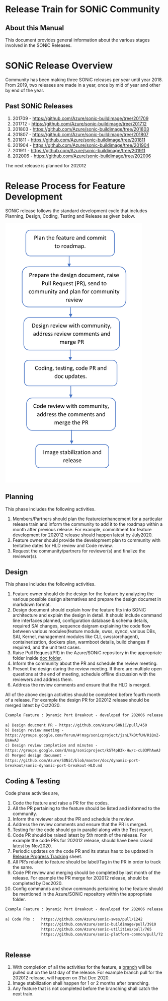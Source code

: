 # Release Train for SONiC Community                                                  
  
                  
## About this Manual
This document provides general information about the various stages involved in the SONiC Releases.

# SONiC Release Overview 

Community has been making three SONiC releases per year until year 2018. From 2019, two releases are made in a year, once by mid of year and other by end of the year.

## Past SONiC Releases 
1. 201709 - https://github.com/Azure/sonic-buildimage/tree/201709
2. 201712 - https://github.com/Azure/sonic-buildimage/tree/201712
3. 201803 - https://github.com/Azure/sonic-buildimage/tree/201803
4. 201807 - https://github.com/Azure/sonic-buildimage/tree/201807
5. 201811 - https://github.com/Azure/sonic-buildimage/tree/201811
6. 201904 - https://github.com/Azure/sonic-buildimage/tree/201904
7. 201911 - https://github.com/Azure/sonic-buildimage/tree/201911
8. 202006 - https://github.com/Azure/sonic-buildimage/tree/202006

The next release is planned for 202012

# Release Process for Feature Development

SONiC release follows the standard development cycle that includes Planning, Design, Coding, Testing and Release as given below.  

![](https://github.com/pyuvarajan/Test-local/blob/master/release_train.png)

## Planning 
This phase includes the following activities.
1. Members/Partners should plan the feature/enhancement for a particular release train and inform the community to add it to the roadmap within a month after previous release. For example, commitment for feature development for 202012 release should happen latest by July2020. 
2. Feature owner should provide the development plan to community with tentative dates for HLD review and Code review.
3. Request the community/partners for reviewer(s) and finalize the reviewer(s).

## Design
This phase includes the following activities. 
1. Feature owner should do the design for the feature by analyzing the various possible design alternatives and prepare the design documet in markdown format.
2. Design document should explain how the feature fits into SONiC architecture and explain the design in detail. It should include command line interfaces planned, configuration database & schema details, required SAI changes, sequence daigram explaining the code flow between various modules(feature module, swss, syncd, various DBs, SAI, Kernel, management modules like CLI, swss/orchagent), containerization, dockers plan, warmboot details, build changes if required, and the unit test cases.
3. Raise Pull Request(PR) in the Azure/SONiC repository in the appropriate folder inside [doc folder](https://github.com/Azure/SONiC/tree/master/doc).
4. Inform the community about the PR and schedule the review meeting. 
5. Present the design during the review meeting. If there are multiple open questions at the end of meeting, schedule offline discussion with the reviewers and address them.
6. Address the review comments and ensure that the HLD is merged. 

All of the above design activities should be completed before fourth month of a release. For example the design PR for 202012 release should be merged latest by Oct2020.

``` 
Example Feature : Dynamic Port Breakout - developed for 202006 release

a) Design doucment PR - https://github.com/Azure/SONiC/pull/450 
b) Design review meeting - https://groups.google.com/forum/#!msg/sonicproject/jznL7kDtfUM/RiQnZ-BsAwAJ 
c) Design review completion and minutes - https://groups.google.com/d/msg/sonicproject/kST4pB3k-Hw/c-cL03PhAwAJ 
d) Merged design document - https://github.com/Azure/SONiC/blob/master/doc/dynamic-port-breakout/sonic-dynamic-port-breakout-HLD.md

```

## Coding & Testing 
Code phase activities are, 
1. Code the feature and raise a PR for the codes. 
2. All the PR pertaining to the feature should be listed and informed to the community. 
3. Inform the reviewer about the PR and schedule the review. 
4. Address the review comments and ensure that the PR is merged.
5. Testing for the code should go in parallel along with the Test report. 
6. Code PR should be raised latest by 5th month of the release. For example the code PRs for 202012 release, should have been raised latest by Nov2020.
7. Periodic updates on the code PR and its status has to be updated in [Release Progress Tracking](https://github.com/Azure/SONiC/wiki/Release-Progress-Tracking-202006) sheet. 
8. All PR’s related to feature should be label/Tag in the PR in order to track the same. 
9. Code PR review and merging should be completed by last month of the release. For example the PR merge for 202012 release, should be completed by Dec2020. 
10. Config commands and show commands pertaining to the feature should be mentioned in the Azure/SONiC repository within the appropriate folder.

``` 
Example Feature : Dynamic Port Breakout - developed for 202006 release

a) Code PRs :	https://github.com/Azure/sonic-swss/pull/1242
				https://github.com/Azure/sonic-buildimage/pull/3910
				https://github.com/Azure/sonic-utilities/pull/765
				https://github.com/Azure/sonic-platform-common/pull/72
				
```

## Release
1. With completion of all the activities for the feature, a [branch](https://github.com/Azure/sonic-buildimage/tree/202006) will be pulled out on the last day of the release. For example branch pull for the 202012 release, will happen on 31st Dec 2020.
2. Image stabilization shall happen for 1 or 2 months after branching. 
3. Any feature that is not completed before the branching shall catch the next train.

